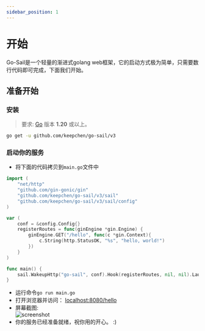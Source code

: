 ```yaml
---
sidebar_position: 1
---
```


# 开始  

Go-Sail是一个轻量的渐进式golang web框架，它的启动方式极为简单，只需要数行代码即可完成，下面我们开始。

## 准备开始  

### 安装  

> 要求: [Go](https://go.dev/dl/) 版本 **1.20** 或以上。  

```bash  showLineNumbers  
go get -u github.com/keepchen/go-sail/v3
```

### 启动你的服务  
- 将下面的代码拷贝到`main.go`文件中  
```go title="main.go" showLineNumbers  
import (
    "net/http"
    "github.com/gin-gonic/gin"
    "github.com/keepchen/go-sail/v3/sail"
    "github.com/keepchen/go-sail/v3/sail/config"
)

var (
    conf = &config.Config{}
    registerRoutes = func(ginEngine *gin.Engine) {
        ginEngine.GET("/hello", func(c *gin.Context){
            c.String(http.StatusOK, "%s", "hello, world!")
        })
    }
)

func main() {
    sail.WakeupHttp("go-sail", conf).Hook(registerRoutes, nil, nil).Launch()
}
```  
- 运行命令`go run main.go`  
- 打开浏览器并访问： [localhost:8080/hello](http://localhost:8080/hello)  
- 屏幕截图:  
![screenshot](/img/launch.png)  
- 你的服务已经准备就绪，祝你用的开心。 :)
